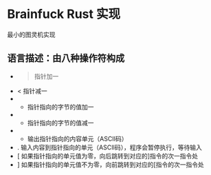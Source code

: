 # Brainfuck Rust 实现
最小的图灵机实现

## 语言描述：由八种操作符构成
- > 指针加一
- < 指针减一
- + 指针指向的字节的值加一
- - 指针指向的字节的值减一
- * 输出指针指向的内容单元（ASCII码）
- . 输入内容到指针指向的单元（ASCII码），程序会暂停执行，等待输入
- [ 如果指针指向的单元值为零，向后跳转到对应的]指令的次一指令处
- ] 如果指针指向的单元值不为零，向前跳转到对应的[指令的次一指令处